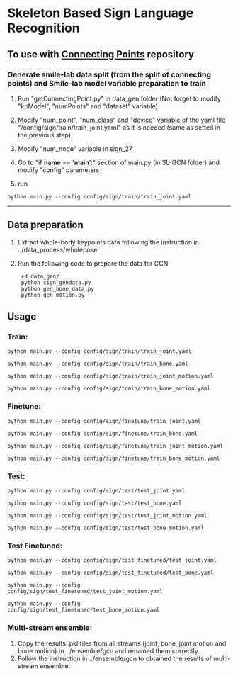# Skeleton Based Sign Language Recognition

## To use with [Connecting Points](https://github.com/JoeNatan30/ConnectingPoints) repository

### Generate smile-lab data split (from the split of connecting points) and Smile-lab model variable preparation to train
1. Run "getConnectingPoint.py" in data_gen folder (Not forget to modify "kpModel", "numPoints" and "dataset" variable)

2. Modify "num_point", "num_class" and "device" variable of the yaml file "/config/sign/train/train_joint.yaml" as it is needed (same as setted in the previous step)

3. Modify "num_node" variable in sign_27

4. Go to "if __name__ == '__main__':" section of main.py (in SL-GCN folder) and modify "config" paremeters

5. run
```
python main.py --config config/sign/train/train_joint.yaml
```

---------------------------
## Data preparation
1. Extract whole-body keypoints data following the instruction in ../data_process/wholepose
2. Run the following code to prepare the data for GCN.

        cd data_gen/
        python sign_gendata.py
        python gen_bone_data.py
        python gen_motion.py
## Usage
### Train:
```
python main.py --config config/sign/train/train_joint.yaml

python main.py --config config/sign/train/train_bone.yaml

python main.py --config config/sign/train/train_joint_motion.yaml

python main.py --config config/sign/train/train_bone_motion.yaml
```
### Finetune:
```
python main.py --config config/sign/finetune/train_joint.yaml

python main.py --config config/sign/finetune/train_bone.yaml

python main.py --config config/sign/finetune/train_joint_motion.yaml

python main.py --config config/sign/finetune/train_bone_motion.yaml
```
### Test:
```
python main.py --config config/sign/test/test_joint.yaml

python main.py --config config/sign/test/test_bone.yaml

python main.py --config config/sign/test/test_joint_motion.yaml

python main.py --config config/sign/test/test_bone_motion.yaml
```
### Test Finetuned:
```
python main.py --config config/sign/test_finetuned/test_joint.yaml

python main.py --config config/sign/test_finetuned/test_bone.yaml

python main.py --config config/sign/test_finetuned/test_joint_motion.yaml

python main.py --config config/sign/test_finetuned/test_bone_motion.yaml
```
### Multi-stream ensemble:
1. Copy the results .pkl files from all streams (joint, bone, joint motion and bone motion) to ../ensemble/gcn and renamed them correctly.
2. Follow the instruction in ../ensemble/gcn to obtained the results of multi-stream ensemble.